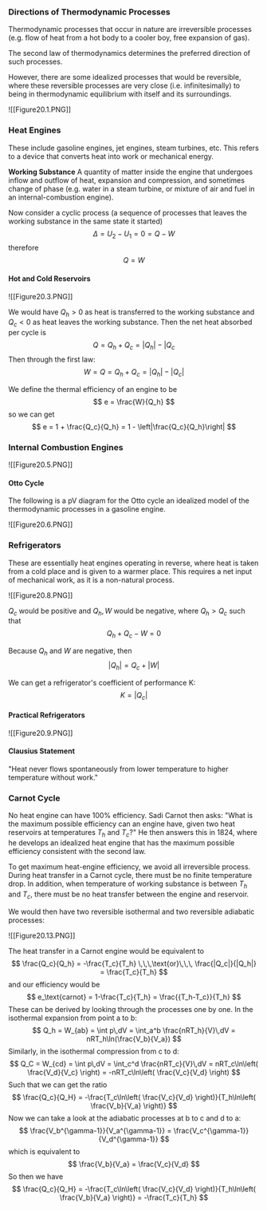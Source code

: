 ### Directions of Thermodynamic Processes
Thermodynamic processes that occur in nature are irreversible processes (e.g. flow of heat from a hot body to a cooler boy, free expansion of gas).

The second law of thermodynamics determines the preferred direction of such processes.

However, there are some idealized processes that would be reversible, where these reversible processes are very close (i.e. infinitesimally) to being in thermodynamic equilibrium with itself and its surroundings.

![[Figure20.1.PNG]]

### Heat Engines
These include gasoline engines, jet engines, steam turbines, etc. This refers to a device that converts heat into work or mechanical energy.

**Working Substance**
A quantity of matter inside the engine that undergoes inflow and outflow of heat, expansion and compression, and sometimes change of phase (e.g. water in a steam turbine, or mixture of air and fuel in an internal-combustion engine).

Now consider a cyclic process (a sequence of processes that leaves the working substance in the same state it started)
$$
\Delta = U_2-U_1 = 0 = Q-W
$$
therefore
$$
Q = W
$$
#### Hot and Cold Reservoirs
![[Figure20.3.PNG]]

We would have $Q_h > 0$ as heat is transferred to the working substance and $Q_c < 0$ as heat leaves the working substance. Then the net heat absorbed per cycle is
$$
Q = Q_h + Q_c = |Q_h| - |Q_c
$$
Then through the first law:
$$
W = Q = Q_h + Q_c = |Q_h| - |Q_c|
$$

We define the thermal efficiency of an engine to be
$$
e = \frac{W}{Q_h}
$$
so we can get
$$
e = 1 + \frac{Q_c}{Q_h} = 1 - \left|\frac{Q_c}{Q_h}\right|
$$
### Internal Combustion Engines
![[Figure20.5.PNG]]
#### Otto Cycle
The following is a pV diagram for the Otto cycle an idealized model of the thermodynamic processes in a gasoline engine.

![[Figure20.6.PNG]]

### Refrigerators
These are essentially heat engines operating in reverse, where heat is taken from a cold place and is given to a warmer place. This requires a net input of mechanical work, as it is a non-natural process.

![[Figure20.8.PNG]]

$Q_c$ would be positive and $Q_h, W$ would be negative, where $Q_h > Q_c$ such that
$$
Q_h + Q_c - W = 0
$$

Because $Q_h$ and $W$ are negative, then
$$
|Q_h| = Q_c + |W|
$$

We can get a refrigerator's coefficient of performance K:
$$
K = \left|Q_c\right|
$$
#### Practical Refrigerators
![[Figure20.9.PNG]]

#### Clausius Statement
"Heat never flows spontaneously from lower temperature to higher temperature without work."

### Carnot Cycle
No heat engine can have 100% efficiency.
Sadi Carnot then asks: "What is the maximum possible efficiency can an engine have, given two heat reservoirs at temperatures $T_h$ and $T_c$?" He then answers this in 1824, where he develops an idealized heat engine that has the maximum possible efficiency consistent with the second law.

To get maximum heat-engine efficiency, we avoid all irreversible process. During heat transfer in a Carnot cycle, there must be no finite temperature drop. In addition, when temperature of working substance is between $T_h$ and $T_c$, there must be no heat transfer between the engine and reservoir.

We would then have two reversible isothermal and two reversible adiabatic processes:

![[Figure20.13.PNG]]

The heat transfer in a Carnot engine would be equivalent to
$$
\frac{Q_c}{Q_h} = -\frac{T_c}{T_h} \,\,\,\text{or}\,\,\, \frac{|Q_c|}{|Q_h|} = \frac{T_c}{T_h}
$$
and our efficiency would be
$$
e_\text{carnot} = 1-\frac{T_c}{T_h} = \frac{{T_h-T_c}}{T_h}
$$
These can be derived by looking through the  processes one by one.
In the isothermal expansion from point a to b:
$$
Q_h = W_{ab} = \int p\,dV = \int_a^b \frac{nRT_h}{V}\,dV = nRT_h\ln(\frac{V_b}{V_a})
$$
Similarly, in the isothermal compression from c to d:
$$
Q_C = W_{cd} = \int p\,dV = \int_c^d \frac{nRT_c}{V}\,dV = nRT_c\ln\left( \frac{V_d}{V_c} \right) = -nRT_c\ln\left( \frac{V_c}{V_d} \right)
$$
Such that we can get the ratio
$$
\frac{Q_c}{Q_H} = -\frac{T_c\ln\left( \frac{V_c}{V_d} \right)}{T_h\ln\left( \frac{V_b}{V_a} \right)}
$$
Now we can take a look at the adiabatic processes at b to c and d to a:
$$
\frac{V_b^{\gamma-1}}{V_a^{\gamma-1}} = \frac{V_c^{\gamma-1}}{V_d^{\gamma-1}}
$$
which is equivalent to
$$
\frac{V_b}{V_a} = \frac{V_c}{V_d}
$$
So then we have
$$
\frac{Q_c}{Q_H} = -\frac{T_c\ln\left( \frac{V_c}{V_d} \right)}{T_h\ln\left( \frac{V_b}{V_a} \right)} = -\frac{T_c}{T_h}
$$